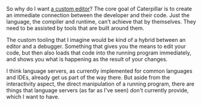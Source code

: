So why do I want [a custom editor](/daily/2024-09-14)? The core goal of
Caterpillar is to create an immediate connection between the developer and their
code. Just the language, the compiler and runtime, can't achieve that by
themselves. They need to be assisted by tools that are built around them.

The custom tooling that I imagine would be kind of a hybrid between an editor
and a debugger. Something that gives you the means to edit your code, but then
also loads that code into the running program immediately, and shows you what is
happening as the result of your changes.

I think language servers, as currently implemented for common languages and
IDEs, already get us part of the way there. But aside from the interactivity
aspect, the direct manipulation of a running program, there are things that
language servers (as far as I've seen) don't currently provide, which I want to
have.
